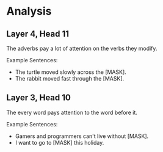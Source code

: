 # Analysis

## Layer 4, Head 11

The adverbs pay a lot of attention on the verbs they modify.

Example Sentences:
- The turtle moved slowly across the [MASK].
- The rabbit moved fast through the [MASK].

## Layer 3, Head 10

The every word pays attention to the word before it.

Example Sentences:
- Gamers and programmers can't live without [MASK].
- I want to go to [MASK] this holiday.

